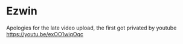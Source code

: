 # Ezwin
Apologies for the late video upload, the first got privated by youtube
https://youtu.be/exOO1wiqOqc
